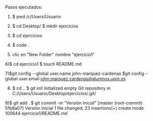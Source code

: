 Pasos ejecutados:

1) $ pwd
/c/Users/Usuario

2) $ cd Desktop/
$ mkdir ejercicios

3) $ cd ejercicios

4) $ code .

5) clic en "New Folder" nombre "ejercicio1"

6)$ cd ejercicio1
$ touch README.md

7)$git config --global user.name john-marquez-cardenas
$git config –global user.email john.marquez.cardenas@alumnos.upm.es

8) $ cd ..
$ git init
Initialized empty Git repository in C:/Users/Usuario/Desktop/ejercicios/.git/

9)$ git add .
$ git commit -m "Versión Inicial"
[master (root-commit) 51b8a07] Versión Inicial
 1 file changed, 23 insertions(+)
 create mode 100644 ejercicio1/README.md